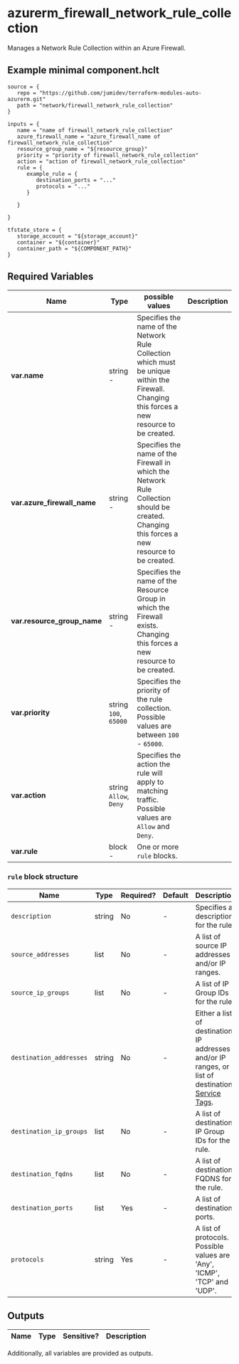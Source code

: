 # azurerm_firewall_network_rule_collection

Manages a Network Rule Collection within an Azure Firewall.

## Example minimal component.hclt

```hcl
source = {
   repo = "https://github.com/jumidev/terraform-modules-auto-azurerm.git" 
   path = "network/firewall_network_rule_collection" 
}

inputs = {
   name = "name of firewall_network_rule_collection" 
   azure_firewall_name = "azure_firewall_name of firewall_network_rule_collection" 
   resource_group_name = "${resource_group}" 
   priority = "priority of firewall_network_rule_collection" 
   action = "action of firewall_network_rule_collection" 
   rule = {
      example_rule = {
         destination_ports = "..."   
         protocols = "..."   
      }
  
   }
 
}

tfstate_store = {
   storage_account = "${storage_account}" 
   container = "${container}" 
   container_path = "${COMPONENT_PATH}" 
}

```

## Required Variables

| Name | Type |  possible values |  Description |
| ---- | --------- |  ----------- | ----------- |
| **var.name** | string  -  |  Specifies the name of the Network Rule Collection which must be unique within the Firewall. Changing this forces a new resource to be created. | 
| **var.azure_firewall_name** | string  -  |  Specifies the name of the Firewall in which the Network Rule Collection should be created. Changing this forces a new resource to be created. | 
| **var.resource_group_name** | string  -  |  Specifies the name of the Resource Group in which the Firewall exists. Changing this forces a new resource to be created. | 
| **var.priority** | string  `100`, `65000`  |  Specifies the priority of the rule collection. Possible values are between `100` - `65000`. | 
| **var.action** | string  `Allow`, `Deny`  |  Specifies the action the rule will apply to matching traffic. Possible values are `Allow` and `Deny`. | 
| **var.rule** | block  -  |  One or more `rule` blocks. | 

### `rule` block structure

| Name | Type | Required? | Default | Description |
| ---- | ---- | --------- | ------- | ----------- |
| `description` | string | No | - | Specifies a description for the rule. |
| `source_addresses` | list | No | - | A list of source IP addresses and/or IP ranges. |
| `source_ip_groups` | list | No | - | A list of IP Group IDs for the rule. |
| `destination_addresses` | string | No | - | Either a list of destination IP addresses and/or IP ranges, or a list of destination [Service Tags](https://docs.microsoft.com/azure/virtual-network/service-tags-overview#available-service-tags). |
| `destination_ip_groups` | list | No | - | A list of destination IP Group IDs for the rule. |
| `destination_fqdns` | list | No | - | A list of destination FQDNS for the rule. |
| `destination_ports` | list | Yes | - | A list of destination ports. |
| `protocols` | string | Yes | - | A list of protocols. Possible values are 'Any', 'ICMP', 'TCP' and 'UDP'. |



## Outputs

| Name | Type | Sensitive? | Description |
| ---- | ---- | --------- | --------- |

Additionally, all variables are provided as outputs.

